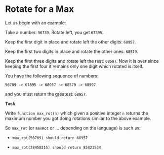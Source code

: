# Rotate for a Max

Let us begin with an example:

Take a number: `56789`. Rotate left, you get `67895`.

Keep the first digit in place and rotate left the other digits: `68957`.

Keep the first two digits in place and rotate the other ones: `68579`.

Keep the first three digits and rotate left the rest: `68597`. Now it is over since keeping the first four it remains
only one digit which rotated is itself.

You have the following sequence of numbers:

`56789 -> 67895 -> 68957 -> 68579 -> 68597`

and you must return the greatest: `68957`.

<b>Task</b>

Write `function max_rot(n)` which given a positive integer `n` returns the maximum number you got doing rotations
similar to the above example.

So `max_rot` (or `maxRot` or ... depending on the language) is such as:

- `max_rot(56789) should return 68957`

- `max_rot(38458215) should return 85821534`
